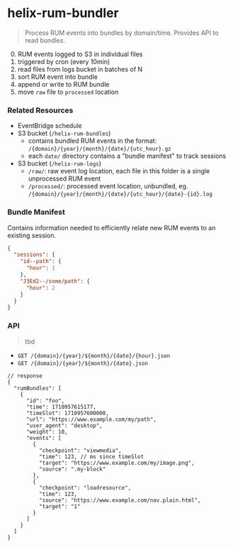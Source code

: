 # helix-rum-bundler

> Process RUM events into bundles by domain/time. Provides API to read bundles.

0. RUM events logged to S3 in individual files
1. triggered by cron (every 10min)
2. read files from logs bucket in batches of N
3. sort RUM event into bundle
4. append or write to RUM bundle
5. move `raw` file to `processed` location

### Related Resources
- EventBridge schedule
- S3 bucket (`/helix-rum-bundles`)
  - contains bundled RUM events in the format: `/{domain}/{year}/{month}/{date}/{utc_hour}.gz`
  - each `date/` directory contains a "bundle manifest" to track sessions
- S3 bucket (`/helix-rum-logs`)
  - `/raw/`: raw event log location, each file in this folder is a single unprocessed RUM event
  - `/processed/`: processed event location, unbundled, eg. `/{domain}/{year}/{month}/{date}/{utc_hour}/{date}-{id}.log`

### Bundle Manifest
Contains information needed to efficiently relate new RUM events to an existing session.
```json
{
  "sessions": {
    "id--path": {
      "hour": 1
    },
    "J3Ed2--/some/path": {
      "hour": 2
    }
  }
}
```

### API
> tbd
- `GET /{domain}/{year}/${month}/{date}/{hour}.json`
- `GET /{domain}/{year}/${month}/{date}.json`
```jsonc
// response
{
  "rumBundles": [
    {
      "id": "foo",
      "time": 1710957615177,
      "timeSlot": 1710957600000,
      "url": "https://www.example.com/my/path",
      "user_agent": "desktop",
      "weight": 10,
      "events": [
        {
          "checkpoint": "viewmedia",
          "time": 123, // ms since timeSlot
          "target": "https://www.example.com/my/image.png",
          "source": ".my-block"
        },
        {
          "checkpoint": "loadresource",
          "time": 123,
          "source": "https://www.example.com/nav.plain.html",
          "target": "1"
        }
      ]
    }
  ]
}
```
